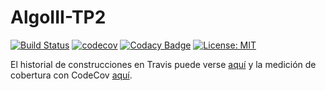 # AlgoIII-TP2

[![Build Status](https://travis-ci.org/hhuzan/AlgoIII-TP2.svg?branch=master)](https://travis-ci.org/hhuzan/AlgoIII-TP2) [![codecov](https://img.shields.io/codecov/c/github/dwyl/hapi-auth-jwt2.svg?maxAge=2592000)](https://codecov.io/gh/hhuzan/AlgoIII-TP2)
[![Codacy Badge](https://api.codacy.com/project/badge/Grade/2bc54b6684cc40eb8248b9dbba11d462)](https://app.codacy.com/app/hhuzan/AlgoIII-TP2?utm_source=github.com&utm_medium=referral&utm_content=hhuzan/AlgoIII-TP2&utm_campaign=Badge_Grade_Dashboard)
[![License: MIT](https://img.shields.io/badge/License-MIT-yellow.svg)](https://opensource.org/licenses/MIT)



El historial de construcciones en Travis puede verse [aquí](https://travis-ci.org/hhuzan/AlgoIII-TP2/builds) y la medición de cobertura con CodeCov [aquí](https://codecov.io/gh/hhuzan/AlgoIII-TP2).

